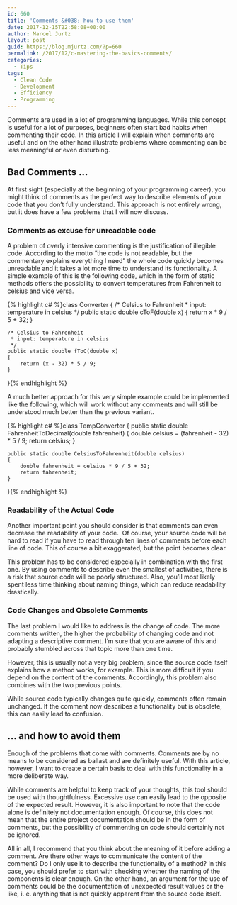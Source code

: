 ```yaml
---
id: 660
title: 'Comments &#038; how to use them'
date: 2017-12-15T22:58:08+00:00
author: Marcel Jurtz
layout: post
guid: https://blog.mjurtz.com/?p=660
permalink: /2017/12/c-mastering-the-basics-comments/
categories:
  - Tips
tags:
  - Clean Code
  - Development
  - Efficiency
  - Programming
---
```

Comments are used in a lot of programming languages. While this concept is useful for a lot of purposes, beginners often start bad habits when commenting their code. In this article I will explain when comments are useful and on the other hand illustrate problems where commenting can be less meaningful or even disturbing.

## Bad Comments &#8230;

At first sight (especially at the beginning of your programming career), you might think of comments as the perfect way to describe elements of your code that you don&#8217;t fully understand. This approach is not entirely wrong, but it does have a few problems that I will now discuss.

### Comments as excuse for unreadable code

A problem of overly intensive commenting is the justification of illegible code. According to the motto &#8220;the code is not readable, but the commentary explains everything I need&#8221; the whole code quickly becomes unreadable and it takes a lot more time to understand its functionality. A simple example of this is the following code, which in the form of static methods offers the possibility to convert temperatures from Fahrenheit to celsius and vice versa.

{% highlight c# %}class Converter
{
    /* Celsius to Fahrenheit
     * input: temperature in celsius
     */
    public static double cToF(double x)
    {
        return x * 9 / 5 + 32;
    }

    /* Celsius to Fahrenheit
     * input: temperature in celsius
     */
    public static double fToC(double x)
    {
        return (x - 32) * 5 / 9;
    }
}{% endhighlight %}

A much better approach for this very simple example could be implemented like the following, which will work without any comments and will still be understood much better than the previous variant.

{% highlight c# %}class TempConverter
{
    public static double FahrenheitToDecimal(double fahrenheit)
    {
        double celsius = (fahrenheit - 32) * 5 / 9;
        return celsius;
    }

    public static double CelsiusToFahrenheit(double celsius)
    {
        double fahrenheit = celsius * 9 / 5 + 32;
        return fahrenheit;
    }
}{% endhighlight %}

### Readability of the Actual Code

Another important point you should consider is that comments can even decrease the readability of your code.  Of course, your source code will be hard to read if you have to read through ten lines of comments before each line of code. This of course a bit exaggerated, but the point becomes clear.

This problem has to be considered especially in combination with the first one. By using comments to describe even the smallest of activities, there is a risk that source code will be poorly structured. Also, you&#8217;ll most likely spent less time thinking about naming things, which can reduce readability drastically.

### Code Changes and Obsolete Comments

The last problem I would like to address is the change of code. The more comments written, the higher the probability of changing code and not adapting a descriptive comment. I&#8217;m sure that you are aware of this and probably stumbled across that topic more than one time.

However, this is usually not a very big problem, since the source code itself explains how a method works, for example. This is more difficult if you depend on the content of the comments. Accordingly, this problem also combines with the two previous points.

While source code typically changes quite quickly, comments often remain unchanged. If the comment now describes a functionality but is obsolete, this can easily lead to confusion.

## &#8230; and how to avoid them

Enough of the problems that come with comments. Comments are by no means to be considered as ballast and are definitely useful. With this article, however, I want to create a certain basis to deal with this functionality in a more deliberate way.

While comments are helpful to keep track of your thoughts, this tool should be used with thoughtfulness. Excessive use can easily lead to the opposite of the expected result. However, it is also important to note that the code alone is definitely not documentation enough. Of course, this does not mean that the entire project documentation should be in the form of comments, but the possibility of commenting on code should certainly not be ignored.

All in all, I recommend that you think about the meaning of it before adding a comment. Are there other ways to communicate the content of the comment? Do I only use it to describe the functionality of a method? In this case, you should prefer to start with checking whether the naming of the components is clear enough. On the other hand, an argument for the use of comments could be the documentation of unexpected result values or the like, i. e. anything that is not quickly apparent from the source code itself.